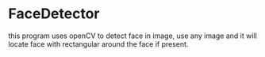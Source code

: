# FaceDetector
this program uses openCV to detect face in image, use any image and it will locate face with rectangular around the face if present.
